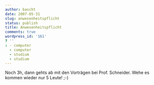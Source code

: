 ```yaml
---
author: bascht
date: 2007-05-31
slug: anwesenheitspflicht
status: publish
title: Anwesenheitspflicht
comments: true
wordpress_id: '161'
? ''
: - computer
  - computer
  - studium
  - studium
---
```


Noch 3h, dann gehts ab mit den Vorträgen bei Prof. Schneider. Wehe
es kommen wieder nur 5 Leute! ;-)


